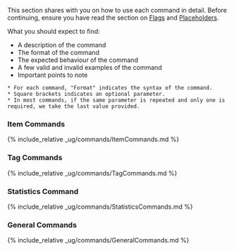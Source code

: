 <!-- markdownlint-disable-file first-line-h1 -->
This section shares with you on how to use each command in detail.
Before continuing, ensure you have read the section on [Flags](#flags) and [Placeholders](#placeholders).

What you should expect to find:

* A description of the command
* The format of the command
* The expected behaviour of the command
* A few valid and invalid examples of the command
* Important points to note

```note
* For each command, "Format" indicates the syntax of the command.
* Square brackets indicates an optional parameter.
* In most commands, if the same parameter is repeated and only one is required, we take the last value provided.
```

### Item Commands

{% include_relative _ug/commands/ItemCommands.md %}

### Tag Commands

{% include_relative _ug/commands/TagCommands.md %}

### Statistics Command

{% include_relative _ug/commands/StatisticsCommands.md %}

### General Commands

{% include_relative _ug/commands/GeneralCommands.md %}
